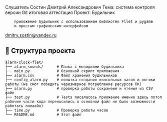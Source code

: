 Слушатель Состин Дмитрий Александрович
Тема: система контроля версии Git
      итоговая аттестация
Проект: Будильник

        приложение будильник с использованием библиотек Fllet и pygame
        и простым графическим интерфейсом

dmitry.sostin@yandex.ru

## 📂 Структура проекта
```
alarm-clock-flet/
├── alarm_sounds/      # Папка с мелодиями будильника
├── main.py            # Основной скрипт приложения
├── alarm.csv          # Файл хранения будильников
├── config_alarm.py    # попытка создания консольных часов и логики работы (не смог победить черезмерное потребление ресурсов ПК)
├── alarm.py           # проверка работы сохранеие и чтения из CSV файл
├── test.py            # Tests писаласось приожение именно здесь потоп рабочие части кода переносились в основной файл не было возможности работать онлаайн)
├── time.py            # Проверка работы часов
└── README.md          # Этот файл
